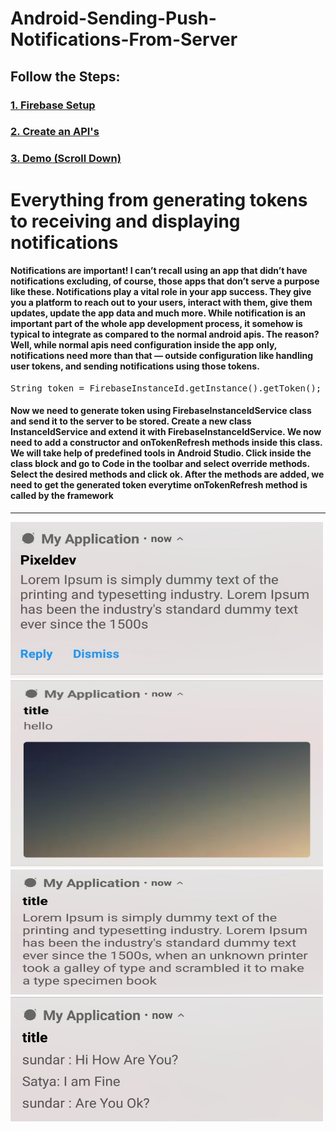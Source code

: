 # Android-Sending-Push-Notifications-From-Server
## Follow the Steps:

 ### [1. Firebase Setup](https://firebase.google.com/docs/android/setup)
 ### [2. Create an API's](https://github.com/Dinesh2510/Android-Sending-Push-Notifications-From-Server/tree/master/Notification%20API's)
 ### [3. Demo (Scroll Down)]()

# Everything from generating tokens to receiving and displaying notifications
 <h4> Notifications are important! I can’t recall using an app that didn’t have notifications excluding, of course, those apps that don’t serve a purpose like these.
Notifications play a vital role in your app success. They give you a platform to reach out to your users, interact with them, give them updates, update the app data and much more.
While notification is an important part of the whole app development process, it somehow is typical to integrate as compared to the normal android apis. The reason? Well, while normal apis need configuration inside the app only, notifications need more than that — outside configuration like handling user tokens, and sending notifications using those tokens.</h4>

<pre>String token = FirebaseInstanceId.getInstance().getToken();</pre>
<h4>Now we need to generate token using FirebaseInstanceIdService class and send it to the server to be stored. Create a new class InstanceIdService and extend it with FirebaseInstanceIdService. We now need to add a constructor and onTokenRefresh methods inside this class. We will take help of predefined tools in Android Studio. Click inside the class block and go to Code in the toolbar and select override methods. Select the desired methods and click ok. After the methods are added, we need to get the generated token everytime onTokenRefresh method is called by the framework</h4>



<hr>
  <img width="500" height="250" src="ss_1.jpg">
  <img width="500" height="300" src="ss_2.jpg">
  <img width="500" height="200" src="ss_3.jpg">
  <img width="500" height="200" src="ss_4.jpg">
